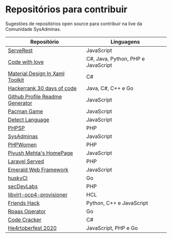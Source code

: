 # Repositórios para contribuir
Sugestões de repositórios open source para contribuir na live da Comunidade SysAdminas.

| Repositório | Linguagens |
| ------ | ------ |
| [ServeRest](https://github.com/PauloGoncalvesBH/serverest) | JavaScript |
| [Code with love](https://github.com/SanjayDevTech/Code-with-love) | C#, Java, Python, PHP e JavaScript |
| [Material Design In Xaml Toolkit](https://github.com/MaterialDesignInXAML/MaterialDesignInXamlToolkit) | C# |
| [Hackerrank 30 days of code](https://github.com/rahulsain3000/Hackerrank_30daysOFcode) | Java, C#, C++ e Go |
| [Github Profile Readme Generator](https://github.com/rahuldkjain/github-profile-readme-generator) | JavaScript |
| [Pacman Game](https://github.com/RishabhDevbanshi/Pacman-Game) | JavaScript |
| [Detect Language](https://github.com/javimuu/detect-language) | JavaScript |
| [PHPSP](https://github.com/PHPSP/phpsp.org.br)| PHP |
| [SysAdminas](https://github.com/sysadminas/sysadminas-site) | JavaScript |
| [PHPWomen](https://github.com/phpwomenbr/site) | PHP |
| [Piyush Mehta's HomePage](https://github.com/piyush97/PiyushMehta.com) | JavaScript |
| [Laravel Served](https://github.com/sinnbeck/laravel-served) | PHP |
| [Emerald Web Framework](https://github.com/stone-payments/emerald-web-framework/issues) | JavaScript |
| [huskyCI](https://github.com/globocom/huskyCI/labels/hacktoberfest) | Go |
| [secDevLabs](https://github.com/globocom/secDevLabs/labels/hacktoberfest) | PHP |
| [libvirt-ocp4-provisioner](https://github.com/kubealex/libvirt-ocp4-provisioner) | HCL |
| [Friends Hack](https://github.com/aman-raza/Friends_Hack) | Python, C++ e JavaScript |
| [Rpaas Operator](https://github.com/tsuru/rpaas-operator/issues) | Go |
| [Code Cracker](https://github.com/code-cracker/code-cracker) | C# |
| [He4rtoberfest 2020](https://github.com/he4rtlabs/he4rtoberfest-2020) | JavaScript, PHP e Go |

